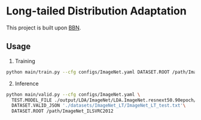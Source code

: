 # Long-tailed Distribution Adaptation

This project is built upon [BBN](https://github.com/Megvii-Nanjing/BBN).

## Usage
1. Training
```bash
python main/train.py --cfg configs/ImageNet.yaml DATASET.ROOT /path/ImageNet_ILSVRC2012
```
2. Inference
```bash
python main/valid.py --cfg configs/ImageNet.yaml \
  TEST.MODEL_FILE ./output/LDA/ImageNet/LDA.ImageNet.resnext50.90epoch/models/best_model.pth \
  DATASET.VALID_JSON './datasets/ImageNet_LT/ImageNet_LT_test.txt'\
  DATASET.ROOT /path/ImageNet_ILSVRC2012
```